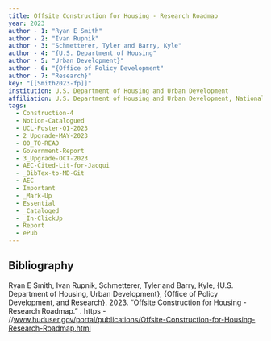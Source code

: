 ```yaml
---
title: Offsite Construction for Housing - Research Roadmap
year: 2023
author - 1: "Ryan E Smith"
author - 2: "Ivan Rupnik"
author - 3: "Schmetterer, Tyler and Barry, Kyle"
author - 4: "{U.S. Department of Housing"
author - 5: "Urban Development}"
author - 6: "{Office of Policy Development"
author - 7: "Research}"
key: "[[Smith2023-fp]]"
institution: U.S. Department of Housing and Urban Development
affiliation: U.S. Department of Housing and Urban Development, National Institute of Building Sciences
tags:
  - Construction-4
  - Notion-Catalogued
  - UCL-Poster-Q1-2023
  - 2_Upgrade-MAY-2023
  - 00_TO-READ
  - Government-Report
  - 3_Upgrade-OCT-2023
  - AEC-Cited-Lit-for-Jacqui
  - _BibTex-to-MD-Git
  - AEC
  - Important
  - _Mark-Up
  - Essential
  - _Cataloged
  - _In-ClickUp
  - Report
  - ePub
---
```


## Bibliography
Ryan E Smith, Ivan Rupnik, Schmetterer, Tyler and Barry, Kyle, {U.S. Department of Housing, Urban Development}, {Office of Policy Development, and Research}. 2023. “Offsite Construction for Housing - Research Roadmap.” . https - //www.huduser.gov/portal/publications/Offsite-Construction-for-Housing-Research-Roadmap.html